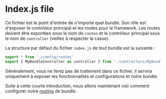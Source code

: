 # Index.js file

Ce fichier est le point d'entrée de n'importe quel bundle. Son rôle est d'exposer le contrôleur principal et les routes pour le framework.
Les routes doivent être exportées sous le nom de `routes` et le contrôleur principal sous le nom de `controller` (veillez à respecter la casse).

La structure par défaut du fichier `index.js` de tout bundle est la suivante :

```javascript
export * from './config/routes'
export { MyBundleController as controller } from './controllers/MyBundleController'
```

Généralement, vous ne ferez pas de traitement dans ce fichier, il servira uniquement à exposer les fonctionnalités et configurations et notre bundle.

Suite à cette courte introduction, nous allons maintenant voir comment configurer notre [routing](bundle-routing.md) de bundle.
